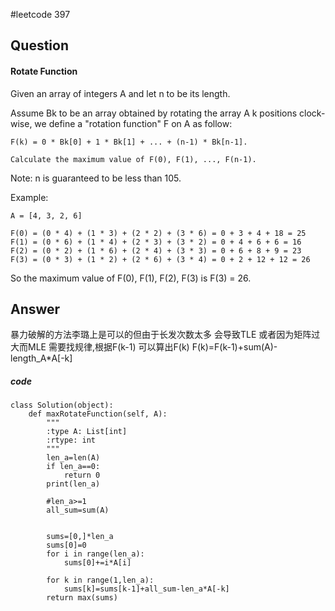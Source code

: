 #leetcode 397
## Question
#### Rotate Function
Given an array of integers A and let n to be its length.

Assume Bk to be an array obtained by rotating the array A k positions clock-wise, we define a "rotation function" F on A as follow:

```
F(k) = 0 * Bk[0] + 1 * Bk[1] + ... + (n-1) * Bk[n-1].

Calculate the maximum value of F(0), F(1), ..., F(n-1).
```

Note:
n is guaranteed to be less than 105.

Example:

```
A = [4, 3, 2, 6]

F(0) = (0 * 4) + (1 * 3) + (2 * 2) + (3 * 6) = 0 + 3 + 4 + 18 = 25
F(1) = (0 * 6) + (1 * 4) + (2 * 3) + (3 * 2) = 0 + 4 + 6 + 6 = 16
F(2) = (0 * 2) + (1 * 6) + (2 * 4) + (3 * 3) = 0 + 6 + 8 + 9 = 23
F(3) = (0 * 3) + (1 * 2) + (2 * 6) + (3 * 4) = 0 + 2 + 12 + 12 = 26
```

So the maximum value of F(0), F(1), F(2), F(3) is F(3) = 26.
## Answer
暴力破解的方法李璐上是可以的但由于长发次数太多 会导致TLE 或者因为矩阵过大而MLE
需要找规律,根据F(k-1) 可以算出F(k)
F(k)=F(k-1)+sum(A)-length_A*A[-k]
##### code
```
class Solution(object):
    def maxRotateFunction(self, A):
        """
        :type A: List[int]
        :rtype: int
        """
        len_a=len(A)
        if len_a==0:
            return 0
        print(len_a)
        
        #len_a>=1
        all_sum=sum(A)
        
        
        sums=[0,]*len_a
        sums[0]=0
        for i in range(len_a):
            sums[0]+=i*A[i]
        
        for k in range(1,len_a):
            sums[k]=sums[k-1]+all_sum-len_a*A[-k]
        return max(sums)
```
